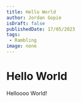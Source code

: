 ```yaml
---
title: Hello World
author: Jordan Gopie
isDraft: false
publishedDate: 17/05/2023
tags:
 - Rambling
image: none
---
```


# Hello World

Helloooo World!